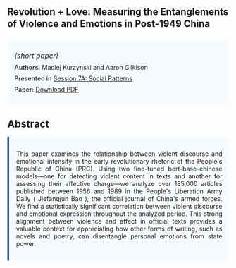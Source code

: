 
<style>    
    h2 {
        margin-top: 0;
        margin-bottom: 1.5rem;
        line-height: 1.3;
    }
    
    h3 {
        margin-top: 2rem;
        margin-bottom: 1rem;
        font-size: 1.4rem;
        font-weight:bold;
    }
    
    .metadata {
        background-color: #f7fafc;
        padding: 1rem;
        border-radius: 6px;
        margin-bottom: 2rem;
    }
    
    .metadata p {
        margin: 0.5rem 0;
    }
    
    .abstract {
        text-align: justify;
        padding: 1rem;
        background-color: #f7fafc;
        border-left: 4px solid #2c5282;
        border-radius: 0 6px 6px 0;
    }
    
    strong {
        color: #2d3748;
        font-weight: 600;
    }
</style>
<main role="main">
<h2>Revolution + Love: Measuring the Entanglements of Violence and Emotions in Post-1949 China</h2>

<section class="metadata">
<p style='font-size:1rem'><i>(short paper)</i></p>
<p><strong>Authors:</strong> Maciej Kurzynski and Aaron Gilkison</p>
<p><strong>Presented in</strong> <a href="/programme/#session7">Session 7A: Social Patterns</a></p>
<p><strong>Paper:</strong> <a href="https://ceur-ws.org/Vol-3558/paper94.pdf">Download PDF</a></p>
</section>

<section>
<h3>Abstract</h3>
<div class="abstract">
<p>This paper examines the relationship between violent discourse and emotional intensity in the early revolutionary rhetoric of the People's Republic of China (PRC). Using two fine-tuned  bert-base-chinese  models—one for detecting violent content in texts and another for assessing their affective charge—we analyze over 185,000 articles published between 1956 and 1989 in the  People's Liberation Army Daily ( Jiefangjun Bao ), the official journal of China's armed forces. We find a statistically significant correlation between violent discourse and emotional expression throughout the analyzed period. This strong alignment between violence and affect in official texts provides a valuable context for appreciating how other forms of writing, such as novels and poetry, can disentangle personal emotions from state power.</p>
</div>
</section>
</main>